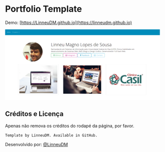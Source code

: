 # Portfolio Template

Demo: [https://LinneuDM.github.io](https://linneudm.github.io)  

![Demonstração](https://github.com/linneudm/linneudm.github.io/blob/master/og2.png)

## Créditos e Licença

Apenas não remova os créditos do rodapé da página, por favor.

```html
Template by LinneuDM. Available in GitHub.
```

Desenvolvido por: [@LinneuDM](https://github.com/LinneuDM)
